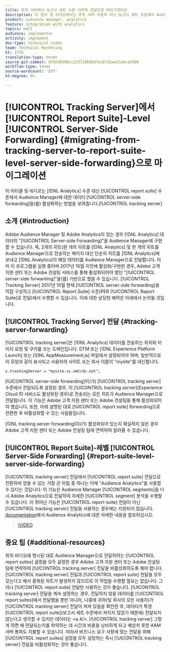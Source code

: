 ```yaml
---
title: 추적 서버에서 보고서 세트 수준 서버측 전달으로 마이그레이션
description: 이 문서 및 비디오에서는 추적 서버 수준이 아닌 보고서 세트 수준에서 Audience Manager으로 Analytics 데이터를 서버측 전달으로 설정하는 방법을 보여 줍니다.
product: audience manager, analytics
feature: integration with analytics
topics: null
audience: implementer
activity: implement
doc-type: technical video
team: Technical Marketing
kt: 1776
translation-type: tm+mt
source-git-commit: dfd549508cc223714bdb07ac6fd2aa31e6ca5586
workflow-type: tm+mt
source-wordcount: '577'
ht-degree: 0%

---
```



# [!UICONTROL Tracking Server]에서 [!UICONTROL Report Suite]-Level [!UICONTROL Server-Side Forwarding] {#migrating-from-tracking-server-to-report-suite-level-server-side-forwarding}으로 마이그레이션

이 아티클 및 비디오는 [!DNL Analytics] 수준 대신 [!UICONTROL report suite] 수준에서 Audience Manager에 대한 데이터 [!UICONTROL server-side forwarding]을(를) 활성화하는 방법을 보여줍니다.[!UICONTROL tracking server]

## 소개 {#introduction}

Adobe Audience Manager 및 Adobe Analytics이 있는 경우 [!DNL Analytics] 데이터의 &quot;[!UICONTROL Server-side Forwarding]&quot;을 Audience Manager에 구현할 수 있습니다. 즉, 2개의 히트(한 개의 히트를 [!DNL Analytics] 및 한 개의 히트를 Audience Manager으로 전송하는 페이지 대신 단순히 히트를 [!DNL Analytics]에 보내고 [!DNL Analytics]이 해당 데이터를 Audience Manager으로 전달합니다. 이미 이 프로그램을 실행 중이며 2017년 10월 이전에 활성화/구현한 경우, Adobe 고객 지원 센터 또는 Adobe 컨설팅 서비스를 통해 활성화되어야 했던 &quot;[!UICONTROL server-side forwarding]&quot;을(를) 기반으로 했을 수 있습니다. [!UICONTROL Tracking Server] 2017년 10월 현재 [!UICONTROL server-side forwarding]을 직접 구성하고 [!UICONTROL Report Suite] 수준(PER [!UICONTROL Report Suite]로 전달)에서 수행할 수 있습니다. 이에 대한 상당한 혜택은 아래에서 논의될 것입니다.

## [!UICONTROL Tracking Server] 전달  {#tracking-server-forwarding}

[!UICONTROL tracking server]은 [!DNL Analytics] 데이터를 전송하는 위치와 이미지 요청 및 쿠키를 쓰는 도메인입니다. DTM 또는 [!DNL Experience Platform Launch] 또는 [!DNL AppMeasurement.js] 파일에서 설정되어야 하며, 일반적으로 이 모양과 같이 표시되고 사용자의 사이트 또는 회사 이름이 &quot;mysite&quot;를 대신합니다.

`s.trackingServer = "mysite.sc.omtrdc.net";`

[!UICONTROL server-side forwarding]이(가) [!UICONTROL tracking server] 수준에서 전달되도록 설정된 경우, 이 [!UICONTROL tracking server](Experience Cloud ID 서비스도 활성화된 경우)로 전송되는 모든 히트가 Audience Manager으로 전달됩니다. 이 기능은 Adobe 고객 지원 센터 또는 Adobe 컨설팅을 통해 활성화되어야 했습니다. 또한, 아래 설명된 대로 [!UICONTROL report suite] forwarding으로 전환한 후 비활성화할 수 있는 사람들입니다.

[!DNL tracking server forwarding]이(가) 활성화되어 있는지 확실하지 않은 경우 Adobe 고객 지원 센터 또는 Adobe 컨설팅 팀에 연락하여 알려줄 수 있습니다.

## [!UICONTROL Report Suite]-레벨  [!UICONTROL Server-Side Forwarding] {#report-suite-level-server-side-forwarding}

[!UICONTROL tracking server] 전달에서 [!UICONTROL report suite] 전달으로 전환하여 얻을 수 있는 가장 큰 이점 중 하나는 이제 &quot;Audience Analytics&quot;을 사용할 수 있다는 것입니다. 이 기능은 Audience Manager [!UICONTROL segments]을 다시 Adobe Analytics으로 전달하여 자세한 [!UICONTROL segment] 분석을 수행할 수 있습니다. 이 뛰어난 기능은 [!UICONTROL report suite] 전달이 아닌 [!UICONTROL tracking server] 전달을 사용하는 경우에는 지원되지 않습니다. [documentation](https://marketing.adobe.com/resources/help/en_US/analytics/audiences/)에서 Audience Analytics에 대한 자세한 내용을 참조하십시오.

>[!VIDEO](https://video.tv.adobe.com/v/23701/?quality=12)

## 중요 팁 {#additional-resources}

위의 비디오에 명시된 대로 Audience Manager으로 전달하려는 [!UICONTROL report suites] 설정을 모두 설정한 경우 Adobe 고객 지원 센터 또는 Adobe 컨설팅 팀에 연락하여 [!UICONTROL tracking server] 전달을 비활성화하도록 해야 합니다. [!UICONTROL tracking server] 전달과 [!UICONTROL report suite] 전달을 모두 갖는다고 해서 중복된 히트가 발생하지 않으므로 이 작업을 수행할 필요는 없습니다. 그러나 [!UICONTROL report suite] 전달만 사용하는 것이 좋습니다. [!UICONTROL tracking server] 전달을 계속 설정하는 경우, 전달하지 않을 데이터를 [!UICONTROL report suites]에서 전달했을 뿐만 아니라, 나중에 귀하(및 회사의 모든 사용자)가 [!UICONTROL tracking server] 전달이 켜져 있음을 확인한 후, 데이터가 특정 [!UICONTROL report suite](보고서 세트 수준에서 켜지지 않았기 때문에) 전달되지 않는다고 생각할 수 있지만 데이터는 &lt;a 4/>. [!UICONTROL tracking server] 그렇게 하면 왜 전달되는지를 파악하는 데 시간과 비용을 낭비하게 되고 예상치 못한 AAM 서버 통화도 지불할 수 있습니다. 따라서 비즈니스 요구 사항에 맞는 전달을 위해 [!UICONTROL report suites] 설정을 모두 설정하는 즉시 [!UICONTROL tracking server] 전달을 비활성화하는 것이 좋습니다.
